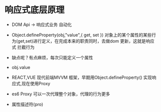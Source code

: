 # 响应式底层原理

- DOM Api -> 响应式业务 自动化
- Object.defineProperty(obj,"value",{
    get,
    set
})
    对象上的某个属性的某些行为(get,set)进行定义，在完成本来的职责同时，去做dom 更新，这就是响应式
    拦截行为
- 缺点呢？有点麻烦，每次只能定义一个属性
- obj.value 
- REACT,VUE 现代前端MVVM 框架，早期用Object.defineProperty() 
    实现响应式,现在使用Proxy
- es6 Proxy 可以一次代理整个对象，代理的行为更多

- 属性描述符(pro)
    
